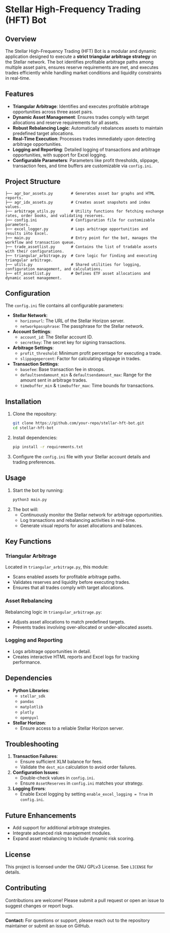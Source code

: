 # Stellar High-Frequency Trading (HFT) Bot

## Overview
The Stellar High-Frequency Trading (HFT) Bot is a modular and dynamic application designed to execute a **strict triangular arbitrage strategy** on the Stellar network. The bot identifies profitable arbitrage paths among multiple asset pairs, ensures reserve requirements are met, and executes trades efficiently while handling market conditions and liquidity constraints in real-time.

## Features
- **Triangular Arbitrage**: Identifies and executes profitable arbitrage opportunities across three asset pairs.
- **Dynamic Asset Management**: Ensures trades comply with target allocations and reserve requirements for all assets.
- **Robust Rebalancing Logic**: Automatically rebalances assets to maintain predefined target allocations.
- **Real-Time Execution**: Processes trades immediately upon detecting arbitrage opportunities.
- **Logging and Reporting**: Detailed logging of transactions and arbitrage opportunities, with support for Excel logging.
- **Configurable Parameters**: Parameters like profit thresholds, slippage, transaction fees, and time buffers are customizable via `config.ini`.

## Project Structure
```
├── agr_bar_assets.py        # Generates asset bar graphs and HTML reports.
├── agr_idx_assets.py        # Creates asset snapshots and index values.
├── arbitrage_utils.py       # Utility functions for fetching exchange rates, order books, and validating reserves.
├── config.ini               # Configuration file for customizable parameters.
├── excel_logger.py          # Logs arbitrage opportunities and results into Excel.
├── main.py                  # Entry point for the bot, manages the workflow and transaction queue.
├── trade_assetlist.py       # Contains the list of tradable assets with their configurations.
├── triangular_arbitrage.py  # Core logic for finding and executing triangular arbitrage.
├── utils.py                 # Shared utilities for logging, configuration management, and calculations.
├── etf_assetlist.py         # Defines ETF asset allocations and dynamic asset management.
```

## Configuration
The `config.ini` file contains all configurable parameters:
- **Stellar Network**:
  - `horizonurl`: The URL of the Stellar Horizon server.
  - `networkpassphrase`: The passphrase for the Stellar network.
- **Account Settings**:
  - `account_id`: The Stellar account ID.
  - `secretkey`: The secret key for signing transactions.
- **Arbitrage Settings**:
  - `profit_threshold`: Minimum profit percentage for executing a trade.
  - `slippagepercent`: Factor for calculating slippage in trades.
- **Transaction Settings**:
  - `basefee`: Base transaction fee in stroops.
  - `defaultsendamount_min` & `defaultsendamount_max`: Range for the amount sent in arbitrage trades.
  - `timebuffer_min` & `timebuffer_max`: Time bounds for transactions.

## Installation
1. Clone the repository:
   ```bash
   git clone https://github.com/your-repo/stellar-hft-bot.git
   cd stellar-hft-bot
   ```
2. Install dependencies:
   ```bash
   pip install -r requirements.txt
   ```
3. Configure the `config.ini` file with your Stellar account details and trading preferences.

## Usage
1. Start the bot by running:
   ```bash
   python3 main.py
   ```
2. The bot will:
   - Continuously monitor the Stellar network for arbitrage opportunities.
   - Log transactions and rebalancing activities in real-time.
   - Generate visual reports for asset allocations and balances.

## Key Functions
### **Triangular Arbitrage**
Located in `triangular_arbitrage.py`, this module:
- Scans enabled assets for profitable arbitrage paths.
- Validates reserves and liquidity before executing trades.
- Ensures that all trades comply with target allocations.

### **Asset Rebalancing**
Rebalancing logic in `triangular_arbitrage.py`:
- Adjusts asset allocations to match predefined targets.
- Prevents trades involving over-allocated or under-allocated assets.

### **Logging and Reporting**
- Logs arbitrage opportunities in detail.
- Creates interactive HTML reports and Excel logs for tracking performance.

## Dependencies
- **Python Libraries**:
  - `stellar_sdk`
  - `pandas`
  - `matplotlib`
  - `plotly`
  - `openpyxl`
- **Stellar Horizon**:
  - Ensure access to a reliable Stellar Horizon server.

## Troubleshooting
1. **Transaction Failures**:
   - Ensure sufficient XLM balance for fees.
   - Validate the `dest_min` calculation to avoid order failures.
2. **Configuration Issues**:
   - Double-check values in `config.ini`.
   - Ensure `AssetReserves` in `config.ini` matches your strategy.
3. **Logging Errors**:
   - Enable Excel logging by setting `enable_excel_logging = True` in `config.ini`.

## Future Enhancements
- Add support for additional arbitrage strategies.
- Integrate advanced risk management modules.
- Expand asset rebalancing to include dynamic risk scoring.

## License
This project is licensed under the GNU GPLv3 License. See `LICENSE` for details.

## Contributing
Contributions are welcome! Please submit a pull request or open an issue to suggest changes or report bugs.

---
**Contact:** For questions or support, please reach out to the repository maintainer or submit an issue on GitHub.

